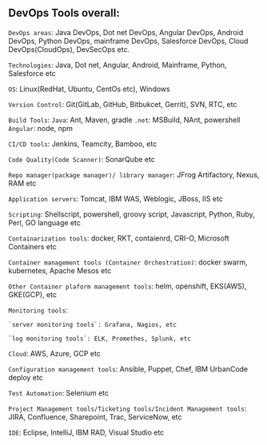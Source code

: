 ## DevOps Tools overall:

`DevOps areas`: Java DevOps, Dot net DevOps, Angular DevOps, Android DevOps, Python DevOps, mainframe DevOps, Salesforce DevOps, Cloud DevOps(CloudOps), DevSecOps etc.

`Technologies`: Java, Dot net, Angular, Android, Mainframe, Python, Salesforce etc

`OS`: Linux(RedHat, Ubuntu, CentOs etc), Windows

`Version Control`: Git(GitLab, GitHub, Bitbukcet, Gerrit), SVN, RTC, etc

`Build Tools`:
	`Java`: Ant, Maven, gradle
	`.net`: MSBuild, NAnt, powershell
	`Angular`: node, npm

`CI/CD tools`: Jenkins, Teamcity, Bamboo, etc

`Code Quality(Code Scanner)`: SonarQube etc

`Repo manager(package manager)/ library manager`: JFrog Artifactory, Nexus, RAM etc

`Application servers`: Tomcat, IBM WAS, Weblogic, JBoss, IIS etc

`Scripting`: Shellscript, powershell, groovy script, Javascript, Python, Ruby, Perl, GO language etc

`Containarization tools`: docker, RKT, contaienrd, CRI-O, Microsoft Containers etc

`Container management tools (Container Orchestration)`: docker swarm, kubernetes, Apache Mesos etc

`Other Container plaform management tools`:  helm, openshift, EKS(AWS), GKE(GCP), etc

`Monitoring tools`:

	`server monitoring tools`: Grafana, Nagios, etc

	`log monitoring tools`: ELK, Promethes, Splunk, etc
	
`Cloud`: AWS, Azure, GCP etc

`Configuration management tools`: Ansible, Puppet, Chef, IBM UrbanCode deploy etc

`Test Automation`: Selenium etc

`Project Management tools/Ticketing tools/Incident Management tools`: JIRA, Confluence, Sharepoint, Trac, ServiceNow, etc

`IDE`: Eclipse, IntelliJ, IBM RAD, Visual Studio etc

